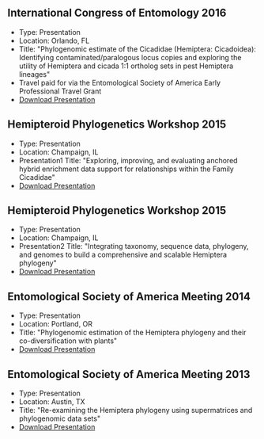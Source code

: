 ## International Congress of Entomology 2016  
* Type: Presentation  
* Location: Orlando, FL  
* Title: "Phylogenomic estimate of the Cicadidae (Hemiptera: Cicadoidea): Identifying contaminated/paralogous locus copies and exploring the utility of Hemiptera and cicada 1:1 ortholog sets in pest Hemiptera lineages"  
* Travel paid for via the Entomological Society of America Early Professional Travel Grant  
* [Download Presentation](https://github.com/chris-owen/presentations/tree/gh-pages/owen_ice2016.pdf)  

## Hemipteroid Phylogenetics Workshop 2015  
* Type: Presentation  
* Location: Champaign, IL  
* Presentation1 Title: "Exploring, improving, and evaluating anchored hybrid enrichment data support for relationships within the Family Cicadidae"  
* [Download Presentation](https://github.com/chris-owen/presentations/tree/gh-pages/owen_hemipteroid_presentation1.pdf)  

## Hemipteroid Phylogenetics Workshop 2015  
* Type: Presentation  
* Location: Champaign, IL  
* Presentation2 Title: "Integrating taxonomy, sequence data, phylogeny, and genomes to build a comprehensive and scalable Hemiptera phylogeny"  
* [Download Presentation](https://github.com/chris-owen/presentations/tree/gh-pages/owen_hemipteroid_presentation2.pdf)  

## Entomological Society of America Meeting 2014  
* Type: Presentation  
* Location: Portland, OR  
* Title: "Phylogenomic estimation of the Hemiptera phylogeny and their co-diversification with plants"  
* [Download Presentation](https://github.com/chris-owen/presentations/tree/gh-pages/owen_esa2014.pdf)  

## Entomological Society of America Meeting 2013  
* Type: Presentation  
* Location: Austin, TX  
* Title: "Re-examining the Hemiptera phylogeny using supermatrices and phylogenomic data sets"  
* [Download Presentation](https://github.com/chris-owen/presentations/tree/gh-pages/owen_esa2013.pdf)  
